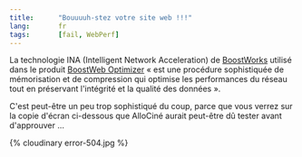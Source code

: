 ```yaml
---
title:      "Bouuuuh-stez votre site web !!!"
lang:       fr
tags:       [fail, WebPerf]
---
```



La technologie INA (Intelligent Network Acceleration) de [BoostWorks](http://www.boostworks.com/) utilisé dans le produit [BoostWeb Optimizer](http://www.boostworks.com/fr_bstkaa/products/boostweb.htm) « est une procédure sophistiquée de mémorisation et de compression qui optimise les performances du réseau tout en préservant l'intégrité et la qualité des données ».

C'est peut-être un peu trop sophistiqué du coup, parce que vous verrez sur la copie d'écran ci-dessous que AlloCiné aurait peut-être dû tester avant d'approuver ...

{% cloudinary error-504.jpg %}
